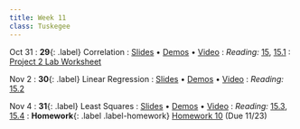 ```yaml
---
title: Week 11
class: Tuskegee
---
```


Oct 31
: **29**{: .label} Correlation
  : [Slides](https://docs.google.com/presentation/d/1xKIx74r8hyD66O4mtkqvK-AF5Dw3yZi_GsQxOs9dbSo/edit?usp=sharing) &#8226; [Demos](https://tuskegee.cloudbank.2i2c.cloud/hub/user-redirect/git-pull?repo=https%3A%2F%2Fgithub.com%2Fdata-8%2Fmaterials-fa22&urlpath=tree%2Fmaterials-fa22%2Flec%2Flec29.ipynb&branch=main) &#8226; [Video](https://youtu.be/pbUCD2wQuC8)
: *Reading:* [15](https://inferentialthinking.com/chapters/15/Prediction.html), [15.1](https://inferentialthinking.com/chapters/15/1/Correlation.html)
  : [Project 2 Lab Worksheet](https://drive.google.com/file/d/1B2zrdmdm2r03rl1pUkcu9GwRCngc5DOc/view?usp=sharing)

Nov 2
: **30**{: .label} Linear Regression
  : [Slides](https://docs.google.com/presentation/d/1CpXrADnKEbdO7MssNXHpzLhc_EeYLoTsI-D45oah-9c/edit?usp=sharing) &#8226; [Demos](https://tuskegee.cloudbank.2i2c.cloud/hub/user-redirect/git-pull?repo=https%3A%2F%2Fgithub.com%2Fdata-8%2Fmaterials-fa22&urlpath=tree%2Fmaterials-fa22%2Flec%2Flec30.ipynb&branch=main) &#8226; [Video](https://youtu.be/9eC1gbGbvZ8)
: *Reading:* [15.2](https://inferentialthinking.com/chapters/15/2/Regression_Line.html)

Nov 4
: **31**{: .label} Least Squares
  : [Slides](https://docs.google.com/presentation/d/1xM-6H5IIKMUlV7mFxSNcqb4Z6q93Fzb56cXnCEvt6nM/edit?usp=sharing) &#8226; [Demos](https://tuskegee.cloudbank.2i2c.cloud/hub/user-redirect/git-pull?repo=https%3A%2F%2Fgithub.com%2Fdata-8%2Fmaterials-fa22&urlpath=tree%2Fmaterials-fa22%2Flec%2Flec31.ipynb&branch=main) &#8226; [Video](https://youtu.be/Kz1-DmIdcrg)
: *Reading:* [15.3](https://inferentialthinking.com/chapters/15/3/Method_of_Least_Squares.html), [15.4](https://inferentialthinking.com/chapters/15/4/Least_Squares_Regression.html)
: **Homework**{: .label .label-homework} [Homework 10](https://tuskegee.cloudbank.2i2c.cloud/hub/user-redirect/git-pull?repo=https%3A%2F%2Fgithub.com%2Fdata-8%2Fmaterials-fa22&urlpath=tree%2Fmaterials-fa22%2Fmaterials%2Ffa22%2Fhw%2Fhw10%2Fhw10.ipynb&branch=main) (Due 11/23)
